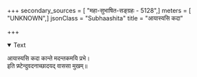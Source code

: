 +++
secondary_sources = [ "महा-सुभाषित-सङ्ग्रहः - 5128",]
meters = [ "UNKNOWN",]
jsonClass = "Subhaashita"
title = "आयास्यसि कदा"

+++

<details open><summary>Text</summary>

आयास्यसि कदा कान्ते मदन्तकमयि प्रभे।  
इति प्र्ष्टेन्दुवदनाच्छादयद् वाससा मुखम्॥
</details>

